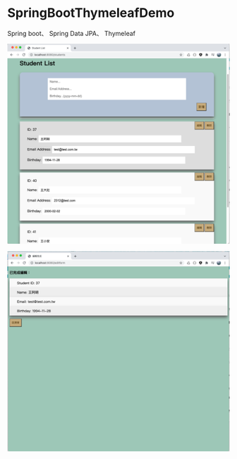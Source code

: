# SpringBootThymeleafDemo
Spring boot、
Spring Data JPA、
Thymeleaf

![image](https://github.com/w32191/SpringBootThymeleafDemo/blob/master/Student%20list.png)

![image](https://github.com/w32191/SpringBootThymeleafDemo/blob/master/edit%20form.png)
